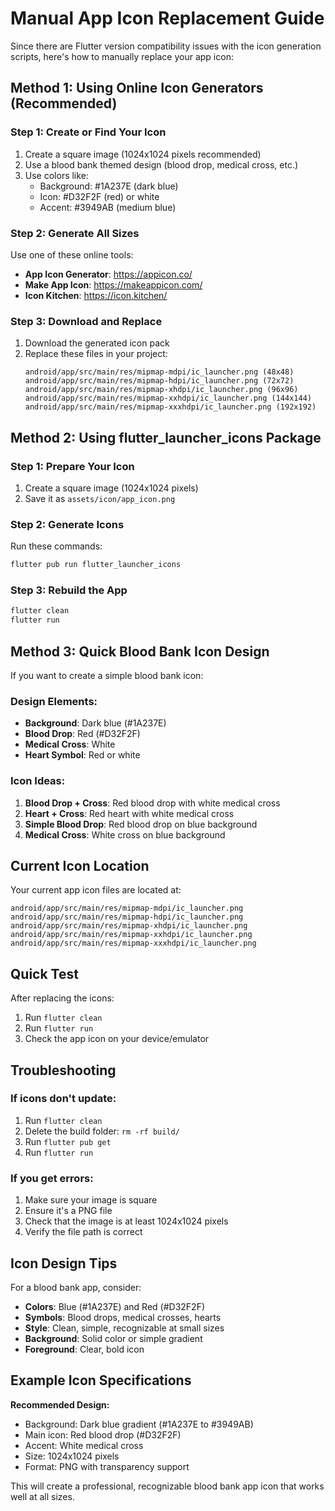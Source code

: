 # Manual App Icon Replacement Guide

Since there are Flutter version compatibility issues with the icon generation scripts, here's how to manually replace your app icon:

## Method 1: Using Online Icon Generators (Recommended)

### Step 1: Create or Find Your Icon
1. Create a square image (1024x1024 pixels recommended)
2. Use a blood bank themed design (blood drop, medical cross, etc.)
3. Use colors like:
   - Background: #1A237E (dark blue)
   - Icon: #D32F2F (red) or white
   - Accent: #3949AB (medium blue)

### Step 2: Generate All Sizes
Use one of these online tools:
- **App Icon Generator**: https://appicon.co/
- **Make App Icon**: https://makeappicon.com/
- **Icon Kitchen**: https://icon.kitchen/

### Step 3: Download and Replace
1. Download the generated icon pack
2. Replace these files in your project:
   ```
   android/app/src/main/res/mipmap-mdpi/ic_launcher.png (48x48)
   android/app/src/main/res/mipmap-hdpi/ic_launcher.png (72x72)
   android/app/src/main/res/mipmap-xhdpi/ic_launcher.png (96x96)
   android/app/src/main/res/mipmap-xxhdpi/ic_launcher.png (144x144)
   android/app/src/main/res/mipmap-xxxhdpi/ic_launcher.png (192x192)
   ```

## Method 2: Using flutter_launcher_icons Package

### Step 1: Prepare Your Icon
1. Create a square image (1024x1024 pixels)
2. Save it as `assets/icon/app_icon.png`

### Step 2: Generate Icons
Run these commands:
```bash
flutter pub run flutter_launcher_icons
```

### Step 3: Rebuild the App
```bash
flutter clean
flutter run
```

## Method 3: Quick Blood Bank Icon Design

If you want to create a simple blood bank icon:

### Design Elements:
- **Background**: Dark blue (#1A237E)
- **Blood Drop**: Red (#D32F2F)
- **Medical Cross**: White
- **Heart Symbol**: Red or white

### Icon Ideas:
1. **Blood Drop + Cross**: Red blood drop with white medical cross
2. **Heart + Cross**: Red heart with white medical cross
3. **Simple Blood Drop**: Red blood drop on blue background
4. **Medical Cross**: White cross on blue background

## Current Icon Location

Your current app icon files are located at:
```
android/app/src/main/res/mipmap-mdpi/ic_launcher.png
android/app/src/main/res/mipmap-hdpi/ic_launcher.png
android/app/src/main/res/mipmap-xhdpi/ic_launcher.png
android/app/src/main/res/mipmap-xxhdpi/ic_launcher.png
android/app/src/main/res/mipmap-xxxhdpi/ic_launcher.png
```

## Quick Test

After replacing the icons:
1. Run `flutter clean`
2. Run `flutter run`
3. Check the app icon on your device/emulator

## Troubleshooting

### If icons don't update:
1. Run `flutter clean`
2. Delete the build folder: `rm -rf build/`
3. Run `flutter pub get`
4. Run `flutter run`

### If you get errors:
1. Make sure your image is square
2. Ensure it's a PNG file
3. Check that the image is at least 1024x1024 pixels
4. Verify the file path is correct

## Icon Design Tips

For a blood bank app, consider:
- **Colors**: Blue (#1A237E) and Red (#D32F2F)
- **Symbols**: Blood drops, medical crosses, hearts
- **Style**: Clean, simple, recognizable at small sizes
- **Background**: Solid color or simple gradient
- **Foreground**: Clear, bold icon

## Example Icon Specifications

**Recommended Design:**
- Background: Dark blue gradient (#1A237E to #3949AB)
- Main icon: Red blood drop (#D32F2F)
- Accent: White medical cross
- Size: 1024x1024 pixels
- Format: PNG with transparency support

This will create a professional, recognizable blood bank app icon that works well at all sizes. 